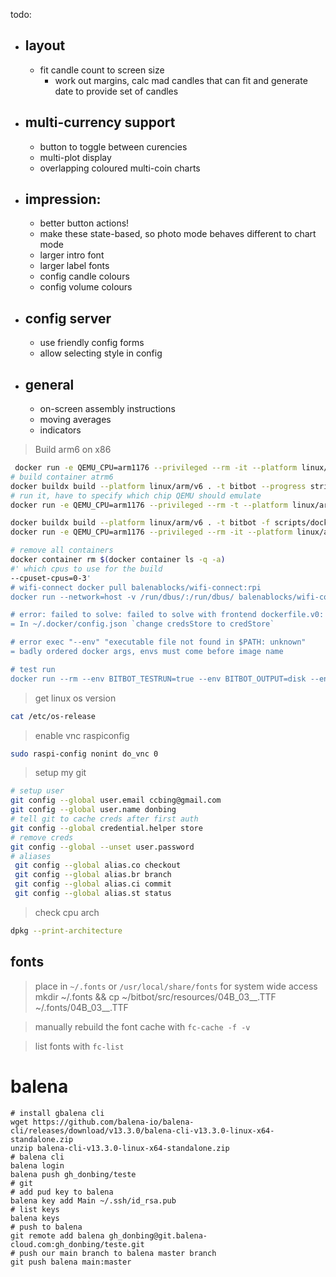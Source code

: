 todo:
 
 - ## layout 
   - fit candle count to screen size
      - work out margins, calc mad candles that can fit and generate date to provide set of candles

 - ## multi-currency support
   - button to toggle between curencies
   - multi-plot display 
   - overlapping coloured multi-coin charts
 - ## impression:
    - better button actions!
     - make these state-based, so photo mode behaves different to chart mode
    - larger intro font
    - larger label fonts
    - config candle colours
    - config volume colours

 - ## config server
    - use friendly config forms
    - allow selecting style in config

 - ## general
    - on-screen assembly instructions
    - moving averages
    - indicators


> Build arm6 on x86
```bash
 docker run -e QEMU_CPU=arm1176 --privileged --rm -it --platform linux/arm/v6 balenalib/raspberry-pi:buster bash
# build container atrm6
docker buildx build --platform linux/arm/v6 . -t bitbot --progress string
# run it, have to specify which chip QEMU should emulate
docker run -e QEMU_CPU=arm1176 --privileged --rm -t --platform linux/arm/v6 navikey/raspbian-buster:latest bash

docker buildx build --platform linux/arm/v6 . -t bitbot -f scripts/docker/dockerfile --progress string
docker run -e QEMU_CPU=arm1176 --privileged --rm -it --platform linux/arm/v6 bitbot

# remove all containers
docker container rm $(docker container ls -q -a)
#' which cpus to use for the build 
--cpuset-cpus=0-3'
# wifi-connect docker pull balenablocks/wifi-connect:rpi
docker run --network=host -v /run/dbus/:/run/dbus/ balenablocks/wifi-connect:rpi

# error: failed to solve: failed to solve with frontend dockerfile.v0: failed to create LLB definition: rpc error: code = Unknown desc = error getting credentials - err: exit status 255, out: ``
= In ~/.docker/config.json `change credsStore to credStore`

# error exec "--env" "executable file not found in $PATH: unknown"
= badly ordered docker args, envs must come before image name

# test run 
docker run --rm --env BITBOT_TESTRUN=true --env BITBOT_OUTPUT=disk --env BITBOT_SHOWIMAGE=false  bb
```

> get linux os version
```sh
cat /etc/os-release
```

> enable vnc raspiconfig
```sh
sudo raspi-config nonint do_vnc 0
```

> setup my git
```sh
# setup user
git config --global user.email ccbing@gmail.com
git config --global user.name donbing
# tell git to cache creds after first auth
git config --global credential.helper store
# remove creds
git config --global --unset user.password
# aliases
 git config --global alias.co checkout
 git config --global alias.br branch
 git config --global alias.ci commit
 git config --global alias.st status
```
> check cpu arch 
```sh
dpkg --print-architecture
```


## fonts
> place in `~/.fonts` or `/usr/local/share/fonts` for system wide access
    mkdir ~/.fonts && cp ~/bitbot/src/resources/04B_03__.TTF ~/.fonts/04B_03__.TTF

> manually rebuild the font cache with `fc-cache -f -v`

> list fonts with `fc-list`



# balena
```
# install gbalena cli
wget https://github.com/balena-io/balena-cli/releases/download/v13.3.0/balena-cli-v13.3.0-linux-x64-standalone.zip
unzip balena-cli-v13.3.0-linux-x64-standalone.zip
# balena cli
balena login
balena push gh_donbing/teste
# git
# add pud key to balena
balena key add Main ~/.ssh/id_rsa.pub
# list keys
balena keys
# push to balena
git remote add balena gh_donbing@git.balena-cloud.com:gh_donbing/teste.git
# push our main branch to balena master branch
git push balena main:master
```

